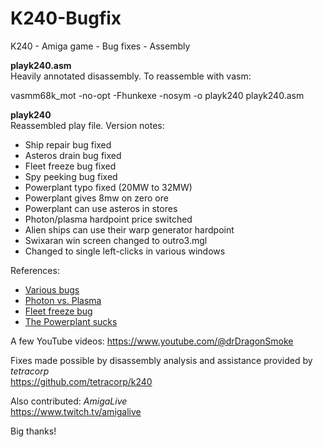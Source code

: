 # K240-Bugfix
K240 - Amiga game - Bug fixes - Assembly

<b>playk240.asm</b><br>
Heavily annotated disassembly. To reassemble with vasm:

vasmm68k_mot -no-opt -Fhunkexe -nosym -o playk240 playk240.asm

<b>playk240</b><br>
Reassembled play file. Version notes:
- Ship repair bug fixed
- Asteros drain bug fixed
- Fleet freeze bug fixed
- Spy peeking bug fixed
- Powerplant typo fixed (20MW to 32MW)
- Powerplant gives 8mw on zero ore
- Powerplant can use asteros in stores
- Photon/plasma hardpoint price switched
- Alien ships can use their warp generator hardpoint
- Swixaran win screen changed to outro3.mgl
- Changed to single left-clicks in various windows

References:
- <a href="https://tetracorp.github.io/k240/game-mechanics/bugs.html">Various bugs</a>
- <a href="https://tetracorp.github.io/k240/game-mechanics/bugs-photon-plasma.html">Photon vs. Plasma</a>
- <a href="https://github.com/tetracorp/k240/issues/13">Fleet freeze bug</a>
- <a href="https://tetracorp.github.io/k240/fun/powerplant-sucks.html">The Powerplant sucks</a>

A few YouTube videos:
https://www.youtube.com/@drDragonSmoke

Fixes made possible by disassembly analysis and assistance provided by <i>tetracorp</i><br>
https://github.com/tetracorp/k240

Also contributed: <i>AmigaLive</i><br>
https://www.twitch.tv/amigalive

Big thanks!

